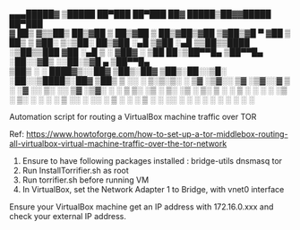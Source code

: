 ▄▄▄█████▓ ▒█████   ██▀███   ██▀███   ██▓  █████▒██▓▓█████  ██▀███  
▓  ██▒ ▓▒▒██▒  ██▒▓██ ▒ ██▒▓██ ▒ ██▒▓██▒▓██   ▒▓██▒▓█   ▀ ▓██ ▒ ██▒
▒ ▓██░ ▒░▒██░  ██▒▓██ ░▄█ ▒▓██ ░▄█ ▒▒██▒▒████ ░▒██▒▒███   ▓██ ░▄█ ▒
░ ▓██▓ ░ ▒██   ██░▒██▀▀█▄  ▒██▀▀█▄  ░██░░▓█▒  ░░██░▒▓█  ▄ ▒██▀▀█▄  
  ▒██▒ ░ ░ ████▓▒░░██▓ ▒██▒░██▓ ▒██▒░██░░▒█░   ░██░░▒████▒░██▓ ▒██▒
  ▒ ░░   ░ ▒░▒░▒░ ░ ▒▓ ░▒▓░░ ▒▓ ░▒▓░░▓   ▒ ░   ░▓  ░░ ▒░ ░░ ▒▓ ░▒▓░
    ░      ░ ▒ ▒░   ░▒ ░ ▒░  ░▒ ░ ▒░ ▒ ░ ░      ▒ ░ ░ ░  ░  ░▒ ░ ▒░
  ░      ░ ░ ░ ▒    ░░   ░   ░░   ░  ▒ ░ ░ ░    ▒ ░   ░     ░░   ░ 
             ░ ░     ░        ░      ░          ░     ░  ░   ░     
                                                                   
Automation script for routing a VirtualBox machine traffic over TOR

Ref: https://www.howtoforge.com/how-to-set-up-a-tor-middlebox-routing-all-virtualbox-virtual-machine-traffic-over-the-tor-network

1. Ensure to have following packages installed : bridge-utils dnsmasq tor
2. Run InstallTorrifier.sh as root
3. Run torrifier.sh before running VM
4. In VirtualBox, set the Network Adapter 1 to Bridge, with vnet0 interface

Ensure your VirtualBox machine get an IP address with 172.16.0.xxx and check your external IP address.
